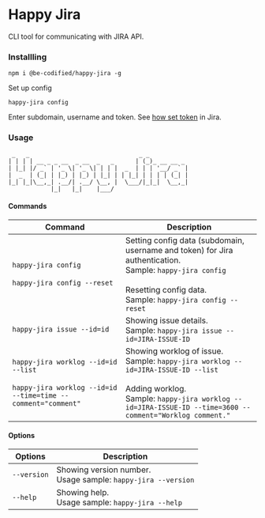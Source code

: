 # Happy Jira

CLI tool for communicating with JIRA API.

### Installling

`npm i @be-codified/happy-jira -g`

Set up config

`happy-jira config`

Enter subdomain, username and token. See [how set token](https://confluence.atlassian.com/cloud/api-tokens-938839638.html) in Jira.

### Usage

```
 _   _                               _ _
| | | | __ _ _ __  _ __  _   _      | (_)_ __ __ _
| |_| |/ _` | '_ \| '_ \| | | |  _  | | | '__/ _` |
|  _  | (_| | |_) | |_) | |_| | | |_| | | | | (_| |
|_| |_|\__,_| .__/| .__/ \__, |  \___/|_|_|  \__,_|
            |_|   |_|    |___/
```

#### Commands

| Command | Description |
|------------------------------|------------------------------------------------|
| `happy-jira config`<br /><br />`happy-jira config --reset`| Setting config data (subdomain, username and token) for Jira authentication.<br />Sample: `happy-jira config`<br /><br />Resetting config data.<br />Sample: `happy-jira config --reset` |
| `happy-jira issue --id=id`      | Showing issue details.<br />Sample: `happy-jira issue --id=JIRA-ISSUE-ID`      |
| `happy-jira worklog --id=id --list`<br /><br />`happy-jira worklog --id=id --time=time --comment="comment"`    | Showing worklog of issue.<br />Sample: `happy-jira worklog --id=JIRA-ISSUE-ID --list`<br /><br />Adding worklog.<br />Sample: `happy-jira worklog --id=JIRA-ISSUE-ID --time=3600 --comment="Worklog comment."` |

#### Options

| Options     | Description |
|-------------|-----------------------------------------------------------------|
| `--version` | Showing version number.<br />Usage sample: `happy-jira --version` |
| `--help`    | Showing help.<br />Usage sample: `happy-jira --help`              |
